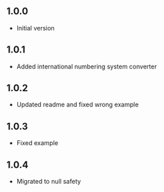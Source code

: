 ## 1.0.0

- Initial version

## 1.0.1

- Added international numbering system converter

## 1.0.2

- Updated readme and fixed wrong example

## 1.0.3

- Fixed example

## 1.0.4

- Migrated to null safety